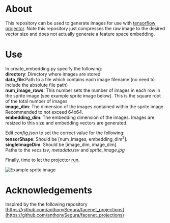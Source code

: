 # About
This repository can be used to generate images for use with [tensorflow projector](http://projector.tensorflow.org/). Note this repository just compresses the raw image to the desired vector size and does not actually generate a feature space embedding. 

# Use
In create_embedding.py specify the following:  
**directory**: Directory where images are stored  
**data_file**:Path to a file which contains each image filename (no need to include the absolute file path)  
**num_image_rows**: This number sets the number of images in each row in the sprite image (see example sprite image below). This is the square root of the total number of images  
**image_dim**: The dimension of the images contained within the sprite image. Recommended to not exceed 64x64.  
**embedding_dim**: The embedding dimension of the images. Images are resized to this size and embedding vectors are generated.

Edit *config.json* to set the correct value for the following:  
**tensorShape**: Should be [num_images,  embedding_dim<sup>2</sup>].   
**singleImageDim**: Should be [image_dim,  image_dim].   
Paths to the *vecs.tsv*, *metadata.tsv* and *sprite_image.jpg*  

Finally, time to let the projector [run](http://projector.tensorflow.org/?config=https://raw.githubusercontent.com/dmolony3/GAN_embedding/master/config.json). 

![Example sprite image](sprite_image_64x64.jpg)

# Acknowledgements
Inspired by the the following repository
[https://github.com/anthonySegura/facenet_projections](https://github.com/anthonySegura/facenet_projections)
